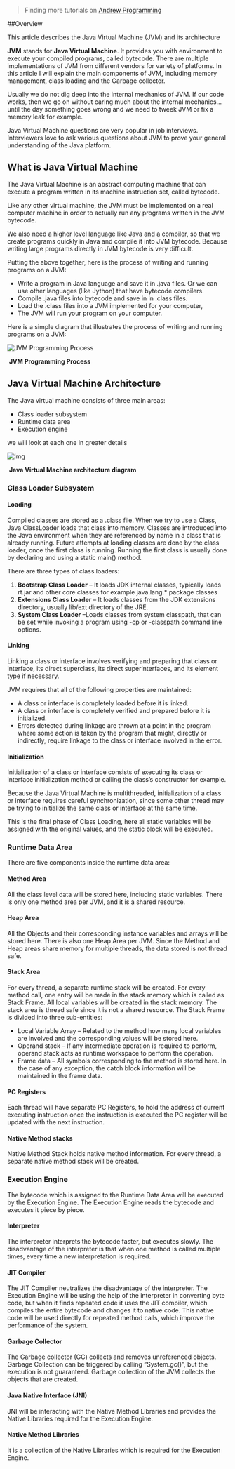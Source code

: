 > Finding more tutorials on [Andrew Programming](http://www.andrew-programming.com)

##Overview

This article describes the Java Virtual Machine (JVM) and its architecture

**JVM** stands for **Java Virtual Machine**. It provides you with environment to execute your compiled programs, called bytecode. There are multiple implementations of JVM from different vendors for variety of platforms. In this article I will explain the main components of JVM, including memory management, class loading and the Garbage collector.

Usually we do not dig deep into the internal mechanics of JVM. If our code works, then we go on without caring much about the internal mechanics… until the day something goes wrong and we need to tweek JVM or fix a memory leak for example.

Java Virtual Machine questions are very popular in job interviews. Interviewers love to ask various questions about JVM to prove your general understanding of the Java platform.

## What is Java Virtual Machine

The Java Virtual Machine is an abstract computing machine that can execute a program written in its machine instruction set, called bytecode.

Like any other virtual machine, the JVM must be implemented on a real computer machine in order to actually run any programs written in the JVM bytecode.

We also need a higher level language like Java and a compiler, so that we create programs quickly in Java and compile it into JVM bytecode. Because writing large programs directly in JVM bytecode is very difficult.

Putting the above together, here is the process of writing and running programs on a JVM:

- Write a program in Java language and save it in .java files. Or we can use other languages (like Jython) that have bytecode compilers.
- Compile .java files into bytecode and save in in .class files.
- Load the .class files into a JVM implemented for your computer,
- The JVM will run your program on your computer.

Here is a simple diagram that illustrates the process of writing and running programs on a JVM:

![JVM Programming Process](http://www.herongyang.com/JVM/JVM-Java-Virtual-Machine-Programming-Process.jpg)

​							 	 **JVM Programming Process**

## Java Virtual Machine Architecture

The Java virtual machine consists of three main areas:

- Class loader subsystem
- Runtime data area
- Execution engine

we will look at each one in greater details

 

![img](https://lh3.googleusercontent.com/T1dHrl3zR8HPAYUDeoM-6oQB0SOiA-Q_RBfpVGosNFo07VAfHa_Itv80cNaGIZV-ig4cTiJ6AzO77oJngD506QCKYHG2jvr4PUQXCnMDh37XPg8JQkTND9kfZC7PH8xhS__0E0yvMPDNZFTNNGhQAzDTAyTq4m6D23j7LXe__3iVnvtVVUX6mWMm68Q5T2pf-Oy-mgIAKgM7ltDPpDCT5ZlQVn1StS6QHA8nBd5XnqRGe4Lw9Qr6i3xHTM1bS9cnY6E265GDGFxsRntroprf_jIwJ0cLTamr2DxRSNJHLDPO-C6mDqRAmNrHjWXah7mR8IN1umJYS0DFo4iMoG7j1LPU38DE0owqrv0qOl9C2CWDfR2YlMXZ3nEUnppPz2cjt7T4cROM-zWZBinQ09ggsRLykcXjGEnl9DeeFqY8PbfoLUCUQK_ke26XqycX1LjWZs-yNv-Tih-EWFDNVtV6RA3_aMq_su39_gNar2VQCtVOJntXZDgdQB0Ed-qUD3lcX24WxTdZ9oiCrs0lgFyaOW0eoL2Fe7ZGAmrOP-OwFulPa7OtIesQsJVhDTWYDEhZZRv2MXYhNJmwQH4fZbz02gWZPUvAH2cIqTQO_r4zQQBuf5-9TyI3NGIT6-Hsux4=w992-h1024-no)



​             								**Java Virtual Machine architecture diagram**

### Class Loader Subsystem

#### Loading

Compiled classes are stored as a .class file. When we try to use a Class, Java ClassLoader loads that class into memory. Classes are introduced into the Java environment when they are referenced by name in a class that is already running. Future attempts at loading classes are done by the class loader, once the first class is running. Running the first class is usually done by declaring and using a static main() method.

There are three types of class loaders:

1. **Bootstrap Class Loader** – It loads JDK internal classes, typically loads rt.jar and other core classes for example java.lang.* package classes
2. **Extensions Class Loader** – It loads classes from the JDK extensions directory, usually lib/ext directory of the JRE.
3. **System Class Loader** –Loads classes from system classpath, that can be set while invoking a program using -cp or -classpath command line options.

#### Linking

Linking a class or interface involves verifying and preparing that class or interface, its direct superclass, its direct superinterfaces, and its element type if necessary.

JVM requires that all of the following properties are maintained:

- A class or interface is completely loaded before it is linked.
- A class or interface is completely verified and prepared before it is initialized.
- Errors detected during linkage are thrown at a point in the program where some action is taken by the program that might, directly or indirectly, require linkage to the class or interface involved in the error.

#### Initialization

Initialization of a class or interface consists of executing its class or interface initialization method or calling the class’s constructor for example.

Because the Java Virtual Machine is multithreaded, initialization of a class or interface requires careful synchronization, since some other thread may be trying to initialize the same class or interface at the same time.

This is the final phase of Class Loading, here all static variables will be assigned with the original values, and the static block will be executed.

### Runtime Data Area

There are five components inside the runtime data area:

#### Method Area

All the class level data will be stored here, including static variables. There is only one method area per JVM, and it is a shared resource.

#### Heap Area

All the Objects and their corresponding instance variables and arrays will be stored here. There is also one Heap Area per JVM. Since the Method and Heap areas share memory for multiple threads, the data stored is not thread safe.

#### Stack Area

For every thread, a separate runtime stack will be created. For every method call, one entry will be made in the stack memory which is called as Stack Frame. All local variables will be created in the stack memory. The stack area is thread safe since it is not a shared resource. The Stack Frame is divided into three sub-entities:

- Local Variable Array – Related to the method how many local variables are involved and the corresponding values will be stored here.
- Operand stack – If any intermediate operation is required to perform, operand stack acts as runtime workspace to perform the operation.
- Frame data – All symbols corresponding to the method is stored here. In the case of any exception, the catch block information will be maintained in the frame data.

#### PC Registers

Each thread will have separate PC Registers, to hold the address of current executing instruction once the instruction is executed the PC register will be updated with the next instruction.

#### Native Method stacks

Native Method Stack holds native method information. For every thread, a separate native method stack will be created.

### Execution Engine

The bytecode which is assigned to the Runtime Data Area will be executed by the Execution Engine. The Execution Engine reads the bytecode and executes it piece by piece.

#### Interpreter

The interpreter interprets the bytecode faster, but executes slowly. The disadvantage of the interpreter is that when one method is called multiple times, every time a new interpretation is required.

#### JIT Compiler

The JIT Compiler neutralizes the disadvantage of the interpreter. The Execution Engine will be using the help of the interpreter in converting byte code, but when it finds repeated code it uses the JIT compiler, which compiles the entire bytecode and changes it to native code. This native code will be used directly for repeated method calls, which improve the performance of the system.

#### Garbage Collector

The Garbage collector (GC) collects and removes unreferenced objects. Garbage Collection can be triggered by calling “System.gc()”, but the execution is not guaranteed. Garbage collection of the JVM collects the objects that are created.

#### Java Native Interface (JNI)

JNI will be interacting with the Native Method Libraries and provides the Native Libraries required for the Execution Engine.

#### Native Method Libraries

It is a collection of the Native Libraries which is required for the Execution Engine.